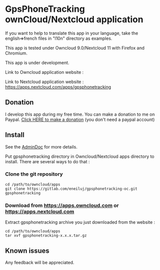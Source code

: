 # GpsPhoneTracking ownCloud/Nextcloud application


If you want to help to translate this app in your language, take the english=>french files in "l10n" directory as examples.

This app is tested under Owncloud 9.0/Nextcloud 11 with Firefox and Chromium.

This app is under development.

Link to Owncloud application website :

Link to Nextcloud application website : https://apps.nextcloud.com/apps/gpsphonetracking

## Donation

I develop this app during my free time. You can make a donation to me on Paypal. [Click HERE to make a donation](https://www.paypal.com/cgi-bin/webscr?cmd=_s-xclick&hosted_button_id=66PALMY8SF5JE) (you don't need a paypal account)

## Install

See the [AdminDoc](https://gitlab.com/eneiluj/gpsphonetracking-oc/wikis/admindoc) for more details.

Put gpsphonetracking directory in Owncloud/Nextcloud apps directory to install.
There are several ways to do that :

### Clone the git repository

```
cd /path/to/owncloud/apps
git clone https://gitlab.com/eneiluj/gpsphonetracking-oc.git gpsphonetracking
```

### Download from https://apps.owncloud.com or https://apps.nextcloud.com

Extract gpsphonetracking archive you just downloaded from the website :
```
cd /path/to/owncloud/apps
tar xvf gpsphonetracking-x.x.x.tar.gz
```

## Known issues

Any feedback will be appreciated.
